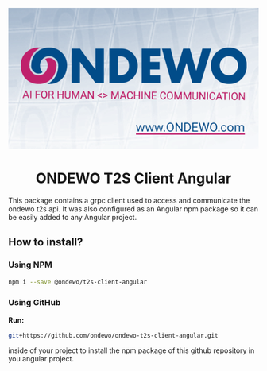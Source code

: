 <!-- NOTE: THIS IS THE README FOR GITHUB; NPM README IN root-FOLDER -->

<p align="center">
  <a href="https://www.ondewo.com">
    <img alt="ONDEWO Logo" src="https://raw.githubusercontent.com/ondewo/ondewo-logos/master/github/ondewo_logo_github_2.png"/>
  </a>
  <h1 align="center">
    ONDEWO T2S Client Angular
  </h1>
</p>

This package contains a grpc client used to access and communicate the ondewo t2s api.
It was also configured as an Angular npm package so it can be easily added to any Angular project.

## How to install?

### Using NPM

```bash
npm i --save @ondewo/t2s-client-angular
```

### Using GitHub

**Run:**

```bash
git+https://github.com/ondewo/ondewo-t2s-client-angular.git
```

inside of your project to install the npm package of this github repository in you angular project.
